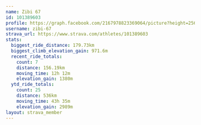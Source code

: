 ```yaml
---
name: Zibi 67
id: 101389603
profile: https://graph.facebook.com/2167978823369064/picture?height=256&width=256
username: zibi-67
strava_url: https://www.strava.com/athletes/101389603
stats:
  biggest_ride_distance: 179.73km
  biggest_climb_elevation_gain: 971.6m
  recent_ride_totals:
    count: 7
    distance: 156.19km
    moving_time: 12h 12m
    elevation_gain: 1380m
  ytd_ride_totals:
    count: 25
    distance: 536km
    moving_time: 43h 35m
    elevation_gain: 2989m
layout: strava_member
--- 
```


